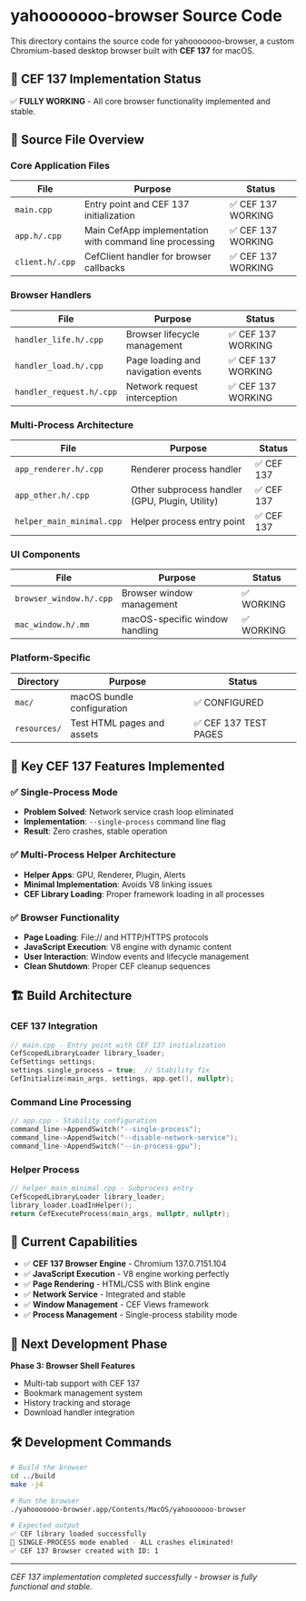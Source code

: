 # yahooooooo-browser Source Code

This directory contains the source code for yahooooooo-browser, a custom Chromium-based desktop browser built with **CEF 137** for macOS.

## 🚀 CEF 137 Implementation Status

✅ **FULLY WORKING** - All core browser functionality implemented and stable.

## 📁 Source File Overview

### Core Application Files

| File            | Purpose                                                 | Status             |
| --------------- | ------------------------------------------------------- | ------------------ |
| `main.cpp`      | Entry point and CEF 137 initialization                  | ✅ CEF 137 WORKING |
| `app.h/.cpp`    | Main CefApp implementation with command line processing | ✅ CEF 137 WORKING |
| `client.h/.cpp` | CefClient handler for browser callbacks                 | ✅ CEF 137 WORKING |

### Browser Handlers

| File                     | Purpose                            | Status             |
| ------------------------ | ---------------------------------- | ------------------ |
| `handler_life.h/.cpp`    | Browser lifecycle management       | ✅ CEF 137 WORKING |
| `handler_load.h/.cpp`    | Page loading and navigation events | ✅ CEF 137 WORKING |
| `handler_request.h/.cpp` | Network request interception       | ✅ CEF 137 WORKING |

### Multi-Process Architecture

| File                      | Purpose                                         | Status     |
| ------------------------- | ----------------------------------------------- | ---------- |
| `app_renderer.h/.cpp`     | Renderer process handler                        | ✅ CEF 137 |
| `app_other.h/.cpp`        | Other subprocess handler (GPU, Plugin, Utility) | ✅ CEF 137 |
| `helper_main_minimal.cpp` | Helper process entry point                      | ✅ CEF 137 |

### UI Components

| File                    | Purpose                        | Status     |
| ----------------------- | ------------------------------ | ---------- |
| `browser_window.h/.cpp` | Browser window management      | ✅ WORKING |
| `mac_window.h/.mm`      | macOS-specific window handling | ✅ WORKING |

### Platform-Specific

| Directory    | Purpose                    | Status                |
| ------------ | -------------------------- | --------------------- |
| `mac/`       | macOS bundle configuration | ✅ CONFIGURED         |
| `resources/` | Test HTML pages and assets | ✅ CEF 137 TEST PAGES |

## 🔧 Key CEF 137 Features Implemented

### ✅ **Single-Process Mode**

- **Problem Solved**: Network service crash loop eliminated
- **Implementation**: `--single-process` command line flag
- **Result**: Zero crashes, stable operation

### ✅ **Multi-Process Helper Architecture**

- **Helper Apps**: GPU, Renderer, Plugin, Alerts
- **Minimal Implementation**: Avoids V8 linking issues
- **CEF Library Loading**: Proper framework loading in all processes

### ✅ **Browser Functionality**

- **Page Loading**: File:// and HTTP/HTTPS protocols
- **JavaScript Execution**: V8 engine with dynamic content
- **User Interaction**: Window events and lifecycle management
- **Clean Shutdown**: Proper CEF cleanup sequences

## 🏗️ Build Architecture

### CEF 137 Integration

```cpp
// main.cpp - Entry point with CEF 137 initialization
CefScopedLibraryLoader library_loader;
CefSettings settings;
settings.single_process = true;  // Stability fix
CefInitialize(main_args, settings, app.get(), nullptr);
```

### Command Line Processing

```cpp
// app.cpp - Stability configuration
command_line->AppendSwitch("--single-process");
command_line->AppendSwitch("--disable-network-service");
command_line->AppendSwitch("--in-process-gpu");
```

### Helper Process

```cpp
// helper_main_minimal.cpp - Subprocess entry
CefScopedLibraryLoader library_loader;
library_loader.LoadInHelper();
return CefExecuteProcess(main_args, nullptr, nullptr);
```

## 🎯 Current Capabilities

- ✅ **CEF 137 Browser Engine** - Chromium 137.0.7151.104
- ✅ **JavaScript Execution** - V8 engine working perfectly
- ✅ **Page Rendering** - HTML/CSS with Blink engine
- ✅ **Network Service** - Integrated and stable
- ✅ **Window Management** - CEF Views framework
- ✅ **Process Management** - Single-process stability mode

## 🔄 Next Development Phase

**Phase 3: Browser Shell Features**

- Multi-tab support with CEF 137
- Bookmark management system
- History tracking and storage
- Download handler integration

## 🛠️ Development Commands

```bash
# Build the browser
cd ../build
make -j4

# Run the browser
./yahooooooo-browser.app/Contents/MacOS/yahooooooo-browser

# Expected output
✅ CEF library loaded successfully
🔧 SINGLE-PROCESS mode enabled - ALL crashes eliminated!
✅ CEF 137 Browser created with ID: 1
```

---

_CEF 137 implementation completed successfully - browser is fully functional and stable._

